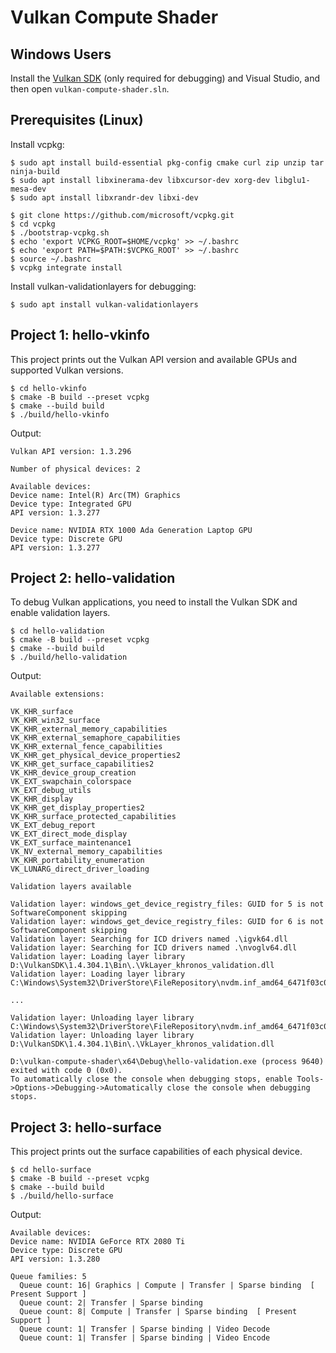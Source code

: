 # Vulkan Compute Shader

## Windows Users

Install the [Vulkan SDK](https://vulkan.lunarg.com/) (only required for debugging) and Visual Studio, and then open `vulkan-compute-shader.sln`.

## Prerequisites (Linux)

Install vcpkg:

```
$ sudo apt install build-essential pkg-config cmake curl zip unzip tar ninja-build
$ sudo apt install libxinerama-dev libxcursor-dev xorg-dev libglu1-mesa-dev
$ sudo apt install libxrandr-dev libxi-dev

$ git clone https://github.com/microsoft/vcpkg.git
$ cd vcpkg
$ ./bootstrap-vcpkg.sh
$ echo 'export VCPKG_ROOT=$HOME/vcpkg' >> ~/.bashrc
$ echo 'export PATH=$PATH:$VCPKG_ROOT' >> ~/.bashrc
$ source ~/.bashrc
$ vcpkg integrate install
```

Install vulkan-validationlayers for debugging:

```
$ sudo apt install vulkan-validationlayers
```

## Project 1: hello-vkinfo

This project prints out the Vulkan API version and available GPUs and supported Vulkan versions.

```
$ cd hello-vkinfo
$ cmake -B build --preset vcpkg
$ cmake --build build
$ ./build/hello-vkinfo
```

Output:

```
Vulkan API version: 1.3.296

Number of physical devices: 2

Available devices:
Device name: Intel(R) Arc(TM) Graphics
Device type: Integrated GPU
API version: 1.3.277

Device name: NVIDIA RTX 1000 Ada Generation Laptop GPU
Device type: Discrete GPU
API version: 1.3.277
```

## Project 2: hello-validation

To debug Vulkan applications, you need to install the Vulkan SDK and enable validation layers.

```
$ cd hello-validation
$ cmake -B build --preset vcpkg
$ cmake --build build
$ ./build/hello-validation
```

Output:

```
Available extensions:

VK_KHR_surface
VK_KHR_win32_surface
VK_KHR_external_memory_capabilities
VK_KHR_external_semaphore_capabilities
VK_KHR_external_fence_capabilities
VK_KHR_get_physical_device_properties2
VK_KHR_get_surface_capabilities2
VK_KHR_device_group_creation
VK_EXT_swapchain_colorspace
VK_EXT_debug_utils
VK_KHR_display
VK_KHR_get_display_properties2
VK_KHR_surface_protected_capabilities
VK_EXT_debug_report
VK_EXT_direct_mode_display
VK_EXT_surface_maintenance1
VK_NV_external_memory_capabilities
VK_KHR_portability_enumeration
VK_LUNARG_direct_driver_loading

Validation layers available

Validation layer: windows_get_device_registry_files: GUID for 5 is not SoftwareComponent skipping
Validation layer: windows_get_device_registry_files: GUID for 6 is not SoftwareComponent skipping
Validation layer: Searching for ICD drivers named .\igvk64.dll
Validation layer: Searching for ICD drivers named .\nvoglv64.dll
Validation layer: Loading layer library D:\VulkanSDK\1.4.304.1\Bin\.\VkLayer_khronos_validation.dll
Validation layer: Loading layer library C:\Windows\System32\DriverStore\FileRepository\nvdm.inf_amd64_6471f03c03d2b425\.\nvoglv64.dll

...

Validation layer: Unloading layer library C:\Windows\System32\DriverStore\FileRepository\nvdm.inf_amd64_6471f03c03d2b425\.\nvoglv64.dll
Validation layer: Unloading layer library D:\VulkanSDK\1.4.304.1\Bin\.\VkLayer_khronos_validation.dll

D:\vulkan-compute-shader\x64\Debug\hello-validation.exe (process 9640) exited with code 0 (0x0).
To automatically close the console when debugging stops, enable Tools->Options->Debugging->Automatically close the console when debugging stops.
```

## Project 3: hello-surface

This project prints out the surface capabilities of each physical device.

```
$ cd hello-surface
$ cmake -B build --preset vcpkg
$ cmake --build build
$ ./build/hello-surface
```

Output:

```
Available devices:
Device name: NVIDIA GeForce RTX 2080 Ti
Device type: Discrete GPU
API version: 1.3.280

Queue families: 5
  Queue count: 16| Graphics | Compute | Transfer | Sparse binding  [ Present Support ]
  Queue count: 2| Transfer | Sparse binding
  Queue count: 8| Compute | Transfer | Sparse binding  [ Present Support ]
  Queue count: 1| Transfer | Sparse binding | Video Decode
  Queue count: 1| Transfer | Sparse binding | Video Encode
```
